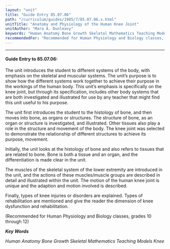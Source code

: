 ```yaml
---
layout: "unit"
title: "Guide Entry 85.07.06"
path: "/curriculum/guides/1985/7/85.07.06.x.html"
unitTitle: "Anatomy and Physiology of the Human Knee Joint"
unitAuthor: "Mara A. Dunleavy"
keywords: "Human Anatomy Bone Growth Skeletal Mathematics Teaching Models Knee"
recommendedFor: "Recommended for Human Physiology and Biology classes, grades 10 through 12"
---
```

<body>
<hr/>
 <h4>
  Guide Entry to 85.07.06:
 </h4>
 The unit introduces the student to different systems of the body, with emphasis on the skeletal and muscular systems. The unit’s purpose is to show how the different systems work together to achieve their purpose in the workings of the human body. This unit’s emphasis is specifically on the knee joint, but through its specification, includes other body systems that are both investigated and illustrated for use by any teacher that might find this unit useful to his purpose.
 <p>
  The unit first introduces the student to the histology of bone, and then moves into bone, as organs or structures. The structure of bone, as an organ or structure is investigated, and illustrated. Other tissues also play a role in the structure and movement of the body. The knee joint was selected to demonstrate the relationship of different structures to achieve its purpose, movement.
 </p>
 <p>
  Initially, the unit looks at the histology of bone and also refers to tissues that are related to bone. Bone is both a tissue and an organ, and the differentiation is made clear in the unit.
 </p>
 <p>
  The muscles of the skeletal system of the lower extremity are introduced in the unit, and the actions of these muscles/muscle groups are described in detail and illustrated within the unit. The motion of the human knee joint is unique and the adaption and motion involved is described.
 </p>
 <p>
  Finally, types of knee injuries or disorders are explained. Types of rehabilitation are mentioned and give the reader the dimension of knee dysfunction and rehabilitation.
 </p>
 <p>
  (Recommended for Human Physiology and Biology classes, grades 10 through 12)
 </p>
<p>
  <b>
   <i>
    Key Words
   </i>
  </b>
  <br/>
 </p>
 <p>
  <i>
   Human Anatomy Bone Growth Skeletal Mathematics Teaching Models Knee
  </i>
 </p>

</body>